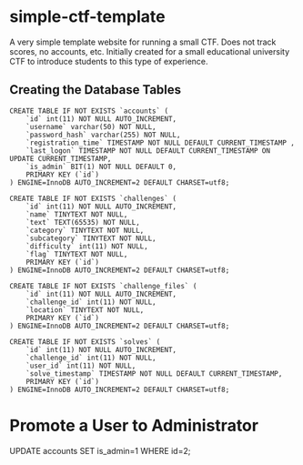 # simple-ctf-template
A very simple template website for running a small CTF. Does not track scores, no accounts, etc. Initially created for a small educational university CTF to introduce students to this type of experience.

## Creating the Database Tables
```
CREATE TABLE IF NOT EXISTS `accounts` (
	`id` int(11) NOT NULL AUTO_INCREMENT,
  	`username` varchar(50) NOT NULL,
  	`password_hash` varchar(255) NOT NULL,
  	`registration_time` TIMESTAMP NOT NULL DEFAULT CURRENT_TIMESTAMP ,
	`last_logon` TIMESTAMP NOT NULL DEFAULT CURRENT_TIMESTAMP ON UPDATE CURRENT_TIMESTAMP,
	`is_admin` BIT(1) NOT NULL DEFAULT 0,
    PRIMARY KEY (`id`)
) ENGINE=InnoDB AUTO_INCREMENT=2 DEFAULT CHARSET=utf8;

CREATE TABLE IF NOT EXISTS `challenges` (
	`id` int(11) NOT NULL AUTO_INCREMENT,
  	`name` TINYTEXT NOT NULL,
	`text` TEXT(65535) NOT NULL,
	`category` TINYTEXT NOT NULL,
	`subcategory` TINYTEXT NOT NULL,
	`difficulty` int(11) NOT NULL,
	`flag` TINYTEXT NOT NULL,
    PRIMARY KEY (`id`)
) ENGINE=InnoDB AUTO_INCREMENT=2 DEFAULT CHARSET=utf8;

CREATE TABLE IF NOT EXISTS `challenge_files` (
	`id` int(11) NOT NULL AUTO_INCREMENT,
	`challenge_id` int(11) NOT NULL,
	`location` TINYTEXT NOT NULL,
    PRIMARY KEY (`id`)
) ENGINE=InnoDB AUTO_INCREMENT=2 DEFAULT CHARSET=utf8;

CREATE TABLE IF NOT EXISTS `solves` (
	`id` int(11) NOT NULL AUTO_INCREMENT,
	`challenge_id` int(11) NOT NULL,
	`user_id` int(11) NOT NULL,
	`solve_timestamp` TIMESTAMP NOT NULL DEFAULT CURRENT_TIMESTAMP,
    PRIMARY KEY (`id`)
) ENGINE=InnoDB AUTO_INCREMENT=2 DEFAULT CHARSET=utf8;
```

# Promote a User to Administrator
UPDATE accounts SET is_admin=1 WHERE id=2;
